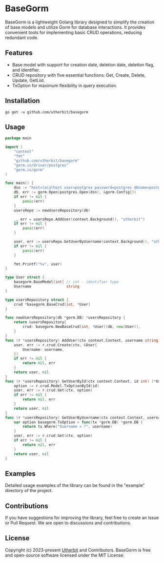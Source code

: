 # BaseGorm

BaseGorm is a lightweight Golang library designed to simplify the creation of base models and utilize Gorm for database interactions. It provides convenient tools for implementing basic CRUD operations, reducing redundant code.

## Features

- Base model with support for creation date, deletion date, deletion flag, and identifier.
- CRUD repository with five essential functions: Get, Create, Delete, Update, GetList.
- TxOption for maximum flexibility in query execution.

## Installation

```shell
go get -u github.com/utherbit/basegorm
```

## Usage
```go
package main

import (
	"context"
	"fmt"
	"github.com/utherbit/basegorm"
	"gorm.io/driver/postgres"
	"gorm.io/gorm"
)

func main() {
	dsn := "host=localhost user=postgres password=postgres dbname=postgres port=5432 sslmode=disable"
	db, err := gorm.Open(postgres.Open(dsn), &gorm.Config{})
	if err != nil {
		panic(err)
	}
	usersRepo := newUsersRepository(db)

	_, err = usersRepo.AddUser(context.Background(), "utherbit")
	if err != nil {
		panic(err)
	}

	user, err := usersRepo.GetUserByUsername(context.Background(), "utherbit")
	if err != nil {
		panic(err)
	}

	fmt.Printf("%v", user)
}

type User struct {
	basegorm.BaseModel[int] // int - identifier type
	Username                string
}

type usersRepository struct {
	crud *basegorm.BaseCrud[int, *User]
}

func newUsersRepository(db *gorm.DB) *usersRepository {
	return &usersRepository{
		crud: basegorm.NewBaseCrud[int, *User](db, new(User)),
	}
}
func (r *usersRepository) AddUser(ctx context.Context, username string) (*User, error) {
	user, err := r.crud.Create(ctx, &User{
		Username: username,
	})
	if err != nil {
		return nil, err
	}
	return user, nil
}
func (r *usersRepository) GetUserById(ctx context.Context, id int) (*User, error) {
	option := r.crud.Model.TxOptionById(id)
	user, err := r.crud.Get(ctx, option)
	if err != nil {
		return nil, err
	}
	return user, nil
}
func (r *usersRepository) GetUserByUsername(ctx context.Context, username string) (*User, error) {
	var option basegorm.TxOption = func(tx *gorm.DB) *gorm.DB {
		return tx.Where("Username = ?", username)
	}
	user, err := r.crud.Get(ctx, option)
	if err != nil {
		return nil, err
	}
	return user, nil
}
```

## Examples
Detailed usage examples of the library can be found in the "example" directory of the project.

## Contributions
If you have suggestions for improving the library, feel free to create an Issue or Pull Request. We are open to discussions and contributions.

## License
Copyright (c) 2023-present [Utherbit](https://github.com/utherbit)  and Contributors. BaseGorm is free and open-source software licensed under the MIT License.